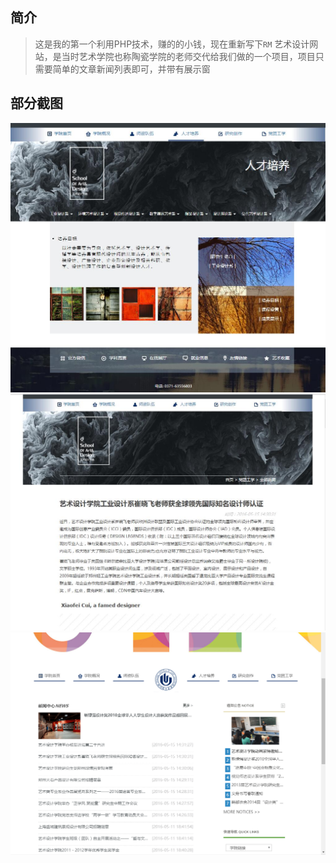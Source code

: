 ﻿## 简介

> 这是我的第一个利用PHP技术，赚的的小钱，现在重新写下`RM`
艺术设计网站，是当时艺术学院也称陶瓷学院的老师交代给我们做的一个项目，项目只需要简单的文章新闻列表即可，并带有展示窗

## 部分截图

![](./doc/1.jpg)
![](./doc/2.jpg)
![](./doc/3.png)